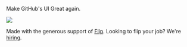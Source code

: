 Make GitHub's UI Great again.

![](http://i.imgur.com/Yr6PhlA.png)

Made with the generous support of [Flip](https://flip.lease). Looking to flip your job? We're [hiring](https://angel.co/flipyourlease/jobs).
